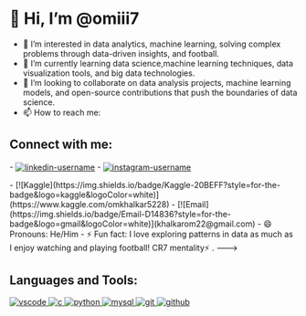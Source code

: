 # 👋 Hi, I’m @omiii7

- 👀 I’m interested in data analytics, machine learning, solving complex problems through data-driven insights, and football.
- 🌱 I’m currently learning data science,machine learning techniques, data visualization tools, and big data technologies.
- 💞️ I’m looking to collaborate on data analysis projects, machine learning models, and open-source contributions that push the boundaries of data science.
- 📫 How to reach me:
## Connect with me:
<p align="left">
- <a href="https://www.linkedin.com/in/om-khalkar-70800b245/" target="blank"><img align="center" src="https://img.shields.io/badge/-LinkedIn-0077B5?style=for-the-badge&logo=Linkedin&logoColor=white" 
  alt="linkedin-username" /></a>
- <a href="https://www.instagram.com/omiii_7_? igsh=YzljYTk1ODg3Zg==" target="blank"><img align="center" src="https://img.shields.io/badge/-Instagram-E4405F?style=for-the-badge&logo=Instagram&logoColor=white" 
  alt="instagram-username" /></a></p> 
- [![Kaggle](https://img.shields.io/badge/Kaggle-20BEFF?style=for-the-badge&logo=kaggle&logoColor=white)](https://www.kaggle.com/omkhalkar5228)
- [![Email](https://img.shields.io/badge/Email-D14836?style=for-the-badge&logo=gmail&logoColor=white)](khalkarom22@gmail.com)
- 😄 Pronouns: He/Him
- ⚡ Fun fact: I love exploring patterns in data as much as I enjoy watching and playing football!
   CR7 mentality⚡ .
--->
 
## Languages and Tools:
<p align="left">
<a href="https://code.visualstudio.com/" target="_blank"> <img src="https://img.icons8.com/fluent/48/000000/visual-studio-code-2019.png" alt="vscode"/> </a>
<a href="https://www.cprogramming.com/" target="_blank"> <img src="https://img.icons8.com/color/48/000000/c-programming.png" alt="c"/> </a>
<a href="https://www.python.org" target="_blank"> <img src="https://img.icons8.com/color/48/000000/python.png" alt="python"/> </a>
<a href="https://www.mysql.com/" target="_blank"> <img src="https://img.icons8.com/ios-filled/50/000000/mysql-logo.png" alt="mysql"/> </a>
<a href="https://git-scm.com/" target="_blank"> <img src="https://img.icons8.com/color/48/000000/git.png" alt="git"/> </a>
<a href="https://github.com/" target="_blank"> <img src="https://img.icons8.com/ios-glyphs/48/000000/github.png" alt="github"/> </a>

